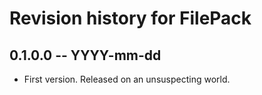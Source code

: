 # Revision history for FilePack

## 0.1.0.0 -- YYYY-mm-dd

* First version. Released on an unsuspecting world.
